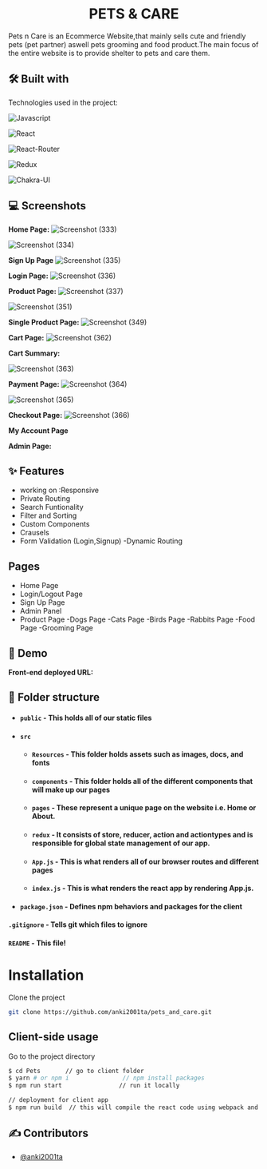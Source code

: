<h1 align="center" id="title">
 PETS & CARE
</h1>
Pets n Care is an Ecommerce Website,that mainly sells cute and friendly pets (pet partner) aswell pets grooming and food product.The main focus of the entire website is to provide shelter to pets and care them.



## 🛠 Built with 

Technologies used in the project:

![Javascript](https://img.shields.io/badge/JavaScript-323330?style=for-the-badge&amp;logo=javascript&amp;logoColor=F7DF1E)

![React](https://img.shields.io/badge/React-20232A?style=for-the-badge&amp;logo=react&amp;logoColor=61DAFB)

![React-Router](https://img.shields.io/badge/React_Router-CA4245?style=for-the-badge&amp;logo=react-router&amp;logoColor=white)

![Redux](https://img.shields.io/badge/Redux-593D88?style=for-the-badge&amp;logo=redux&amp;logoColor=white)

![Chakra-UI](https://img.shields.io/badge/Chakra--UI-319795?style=for-the-badge&amp;logo=chakra-ui&amp;logoColor=white)





## 💻 Screenshots

**Home Page:**
![Screenshot (333)](https://user-images.githubusercontent.com/107462155/219293716-5413accb-2cfa-4145-b912-e825e9570307.png)

![Screenshot (334)](https://user-images.githubusercontent.com/107462155/219294022-a285cebd-0dca-48f5-9121-119ba8e72c9a.png)


**Sign Up Page**
![Screenshot (335)](https://user-images.githubusercontent.com/107462155/219295850-1ef5c20d-380d-469f-be40-aa8be2b8bbc2.png)

**Login Page:**
![Screenshot (336)](https://user-images.githubusercontent.com/107462155/219295866-7b70d844-c5b3-4cf3-a473-df58533cc36b.png)

**Product Page:**
![Screenshot (337)](https://user-images.githubusercontent.com/107462155/219299000-89331138-91fa-4184-9653-dfb752378c9a.png)

![Screenshot (351)](https://user-images.githubusercontent.com/107462155/220111009-3e8a0ba2-c15b-41d1-95e8-47227fe0c841.png)

**Single Product Page:**
![Screenshot (349)](https://user-images.githubusercontent.com/107462155/220111095-769d19f2-bf8b-41f3-936f-458c667b67b1.png)

**Cart Page:**
![Screenshot (362)](https://user-images.githubusercontent.com/107462155/221266676-a8126714-36ef-4509-baa7-b50e8c2dc260.png)

**Cart Summary:**

![Screenshot (363)](https://user-images.githubusercontent.com/107462155/221266917-66c02f16-53cd-476a-a899-3fce3c58ae06.png)

**Payment Page:**
![Screenshot (364)](https://user-images.githubusercontent.com/107462155/221267084-156fa59f-a4c9-446f-899d-6b9e670e2d68.png)

![Screenshot (365)](https://user-images.githubusercontent.com/107462155/221267464-ecf3eda3-89e9-40e6-9143-92387f43a98b.png)

**Checkout Page:**
![Screenshot (366)](https://user-images.githubusercontent.com/107462155/221267498-5ca24947-1d8a-4795-a41b-fa663973f2ce.png)


**My Account Page**





**Admin Page:**




## ✨ Features 

- working on :Responsive
- Private Routing
- Search Funtionality
- Filter and Sorting
- Custom Components
- Crausels
- Form Validation (Login,Signup)
-Dynamic Routing


## Pages

- Home Page
- Login/Logout Page
- Sign Up Page
- Admin Panel 
- Product Page
    -Dogs Page
    -Cats Page
    -Birds Page
    -Rabbits Page
    -Food Page
    -Grooming Page



## 🚀 Demo

**Front-end deployed URL:**




##  📁 Folder structure
- #### `public` - This holds all of our static files
- #### `src`
    - #### `Resources` - This folder holds assets such as images, docs, and fonts
    - #### `components` - This folder holds all of the different components that will make up our pages
    - #### `pages` - These represent a unique page on the website i.e. Home or About. 
    - #### `redux` - It consists of store, reducer, action and actiontypes and is responsible for global state management of our app.
    - #### `App.js` - This is what renders all of our browser routes and different pages
    - #### `index.js` - This is what renders the react app by rendering App.js.
- #### `package.json` - Defines npm behaviors and packages for the client

#### `.gitignore` - Tells git which files to ignore
#### `README` - This file!

# Installation

Clone the project
```bash
git clone https://github.com/anki2001ta/pets_and_care.git
```
## Client-side usage

Go to the project directory

```bash
$ cd Pets       // go to client folder
$ yarn # or npm i               // npm install packages
$ npm run start                // run it locally

// deployment for client app
$ npm run build  // this will compile the react code using webpack and generate a folder called docs in the root level
````  

## ✍ Contributors
- [@anki2001ta](https://github.com/anki2001ta)

##




